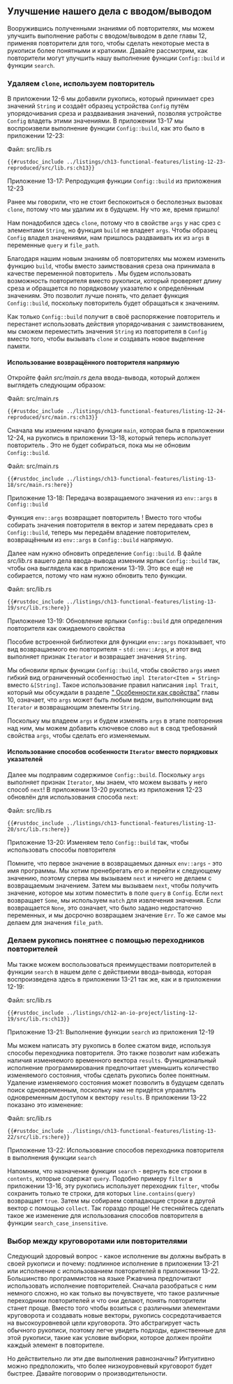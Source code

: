 ## Улучшение нашего дела с вводом/выводом

Вооружившись полученными знаниями об повторителях, мы можем улучшить выполнение работы с вводом/выводом в деле главы 12, применяя повторители для того, чтобы сделать некоторые места в рукописи более понятными и краткими. Давайте рассмотрим, как повторители могут улучшить нашу выполнение функции `Config::build` и функции `search`.

### Удаляем `clone`, используем повторитель 

В приложении 12-6 мы добавили рукопись, который принимает срез значений `String` и создаёт образец устройства `Config` путём упорядочивания среза и раздваивания значений, позволяя устройстве `Config` владеть этими значениями. В приложении 13-17 мы воспроизвели выполнение функции `Config::build`, как это было в приложении 12-23:

<span class="filename">Файл: src/lib.rs</span>

```rust,ignore
{{#rustdoc_include ../listings/ch13-functional-features/listing-12-23-reproduced/src/lib.rs:ch13}}
```

<span class="caption">Приложение 13-17: Репродукция функции <code>Config::build</code> из приложения 12-23</span>

Ранее мы говорили, что не стоит беспокоиться о бесполезных вызовах `clone`, потому что мы удалим их в будущем. Ну что же, время пришло!

Нам понадобился здесь `clone`, потому что в свойстве `args` у нас срез с элементами `String`, но функция `build` не владеет `args`. Чтобы образец `Config` владел значениями, нам пришлось раздваивать их из `args` в переменные `query` и `file_path`.

Благодаря нашим новым знаниям об повторителях мы можем изменить функцию `build`, чтобы вместо заимствования среза она принимала в качестве переменной повторитель . Мы будем использовать возможность повторителя вместо рукописи, который проверяет длину среза и обращается по порядковому указателю к определённым значениям. Это позволит лучше понять, что делает функция `Config::build`, поскольку повторитель будет обращаться к значениям.

Как только `Config::build` получит в своё распоряжение повторитель и перестанет использовать действия упорядочивания с заимствованием, мы сможем переместить значения `String` из повторителя в `Config` вместо того, чтобы вызывать `clone` и создавать новое выделение памяти.

#### Использование возвращённого повторителя напрямую

Откройте файл *src/main.rs* дела ввода-вывода, который должен выглядеть следующим образом:

<span class="filename">Файл: src/main.rs</span>

```rust,ignore
{{#rustdoc_include ../listings/ch13-functional-features/listing-12-24-reproduced/src/main.rs:ch13}}
```

Сначала мы изменим начало функции `main`, которая была в приложении 12-24, на рукопись в приложении 13-18, который теперь использует повторитель . Это не будет собираться, пока мы не обновим `Config::build`.

<span class="filename">Файл: src/main.rs</span>

```rust,ignore,does_not_compile
{{#rustdoc_include ../listings/ch13-functional-features/listing-13-18/src/main.rs:here}}
```

<span class="caption">Приложение 13-18: Передача возвращаемого значения из <code>env::args</code> в <code>Config::build</code></span>

Функция `env::args` возвращает повторитель ! Вместо того чтобы собирать значения повторителя в вектор и затем передавать срез в `Config::build`, теперь мы передаём владение повторителем, возвращённым из `env::args` в `Config::build` напрямую.

Далее нам нужно обновить определение `Config::build`. В файле *src/lib.rs* вашего дела ввода-вывода изменим ярлык `Config::build` так, чтобы она выглядела как в приложении 13-19. Это все ещё не собирается, потому что нам нужно обновить тело функции.

<span class="filename">Файл: src/lib.rs</span>

```rust,ignore,does_not_compile
{{#rustdoc_include ../listings/ch13-functional-features/listing-13-19/src/lib.rs:here}}
```

<span class="caption">Приложение 13-19: Обновление ярлыки <code>Config::build</code> для определения повторителя как ожидаемого свойства</span>

Пособие встроенной библиотеки для функции `env::args` показывает, что вид возвращаемого ею повторителя - `std::env::Args`, и этот вид выполняет признак `Iterator` и возвращает значения `String`.

Мы обновили ярлык функции `Config::build`, чтобы свойство `args` имел гибкий вид ограниченный особенностью `impl Iterator<Item = String>` вместо `&[String]`. Такое использование правил написания `impl Trait`, который мы обсуждали в разделе [" Особенности как свойства"]<!-- ignore --> главы 10, означает, что `args` может быть любым видом, выполняющим вид `Iterator` и возвращающим элементы `String`.

Поскольку мы владеем `args` и будем изменять `args` в этапе повторения над ним, мы можем добавить ключевое слово `mut` в свод требований свойства `args`, чтобы сделать его изменяемым.

#### Использование способов особенности `Iterator` вместо порядковых указателей

Далее мы подправим содержимое `Config::build`. Поскольку `args` выполняет признак `Iterator`, мы знаем, что можем вызвать у него способ `next`! В приложении 13-20 рукопись из приложения 12-23 обновлён для использования способа `next`:

<span class="filename">Файл: src/lib.rs</span>

```rust,noplayground
{{#rustdoc_include ../listings/ch13-functional-features/listing-13-20/src/lib.rs:here}}
```

<span class="caption">Приложение 13-20: Изменяем тело <code>Config::build</code> так, чтобы использовать способы повторителя</span>

Помните, что первое значение в возвращаемых данных `env::args` - это имя программы. Мы хотим пренебрегать его и перейти к следующему значению, поэтому сперва мы вызываем `next` и ничего не делаем с возвращаемым значением. Затем мы вызываем `next`, чтобы получить значение, которое мы хотим поместить в поле `query` в `Config`. Если `next` возвращает `Some`, мы используем `match` для извлечения значения. Если возвращается `None`, это означает, что было задано недостаточно переменных, и мы досрочно возвращаем значение `Err`. То же самое мы делаем для значения `file_path`.

### Делаем рукопись понятнее с помощью переходников повторителей

Мы также можем воспользоваться преимуществами повторителей в функции `search` в нашем деле с действиеми ввода-вывода, которая воспроизведена здесь в приложении 13-21 так же, как и в приложении 12-19:

<span class="filename">Файл: src/lib.rs</span>

```rust,ignore
{{#rustdoc_include ../listings/ch12-an-io-project/listing-12-19/src/lib.rs:ch13}}
```

<span class="caption">Приложение 13-21: Выполнение функции <code>search</code> из приложения 12-19</span>

Мы можем написать эту рукопись в более сжатом виде, используя способы переходника повторителя. Это также позволит нам избежать наличия изменяемого временного вектора `results`. Функциональный исполнение программирования предпочитает уменьшить количество изменяемого состояния, чтобы сделать рукопись более понятным. Удаление изменяемого состояния может позволить в будущем сделать поиск одновременным, поскольку нам не придётся управлять одновременным доступом к вектору `results`. В приложении 13-22 показано это изменение:

<span class="filename">Файл: src/lib.rs</span>

```rust,ignore
{{#rustdoc_include ../listings/ch13-functional-features/listing-13-22/src/lib.rs:here}}
```

<span class="caption">Приложение 13-22: Использование способов переходника повторителя в выполнения функции <code>search</code></span>

Напомним, что назначение функции `search` - вернуть все строки в `contents`, которые содержат `query`. Подобно примеру `filter` в приложении 13-16, эту рукопись использует переходник `filter`, чтобы сохранить только те строки, для которых `line.contains(query)` возвращает `true`. Затем мы собираем совпадающие строки в другой вектор с помощью `collect`. Так гораздо проще! Не стесняйтесь сделать такое же изменение для использования способов повторителя в функции `search_case_insensitive`.

### Выбор между круговоротами или повторителями

Следующий здоровый вопрос - какое исполнение вы должны выбрать в своей рукописи и почему: подлинное исполнение в приложении 13-21 или исполнение с использованием повторителей в приложении 13-22. Большинство программистов на языке Ржавчина предпочитают использовать исполнение повторителей. Сначала разобраться с ним немного сложно, но как только вы почувствуете, что такое различные переходники повторителей и что они делают, понять повторители станет проще. Вместо того чтобы возиться с различными элементами круговорота и создавать новые векторы, рукопись сосредотачивается на высокоуровневой цели круговорота. Это абстрагирует часть обычного рукописи, поэтому легче увидеть подходы, единственные для этой рукописи, такие как условие выборки, которое должен пройти каждый элемент в повторителе.

Но действительно ли эти две выполнения равнозначны? Интуитивно можно предположить, что более низкоуровневый круговорот будет быстрее. Давайте поговорим о производительности.


[" Особенности как свойства"]: ch10-02-traits.html#traits-as-parameters